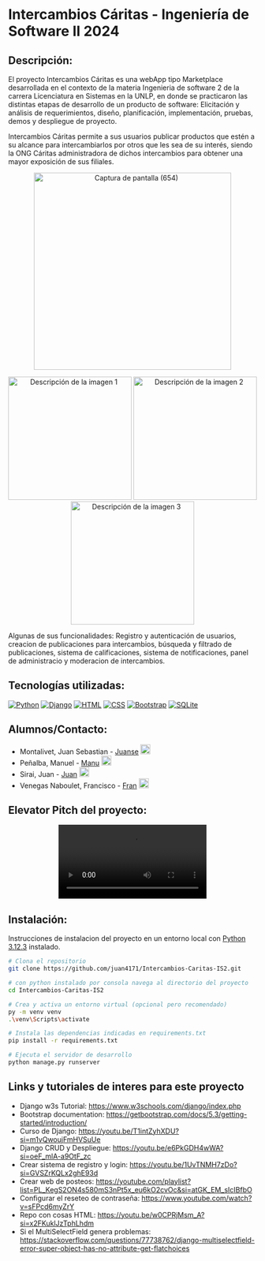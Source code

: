 # Intercambios Cáritas - Ingeniería de Software II 2024
## Descripción:
El proyecto Intercambios Cáritas es una webApp tipo Marketplace desarrollada en el contexto de la materia Ingenieria de software 2 de la carrera Licenciatura en Sistemas en la UNLP, en donde se practicaron las distintas etapas de desarrollo de un producto de software: Elicitación y análisis de requerimientos, diseño, planificación, implementación, pruebas, demos y despliegue de proyecto.

Intercambios Cáritas permite a sus usuarios publicar productos que estén a su alcance para intercambiarlos por otros que les sea de su interés, siendo la ONG Cáritas administradora de dichos intercambios para obtener una mayor exposición de sus filiales.  

<p align="center">
  <img src="https://github.com/user-attachments/assets/5e8c4afd-11b4-40d7-a9e3-33fa2d6a9f71" alt="Captura de pantalla (654)" width="400">
</p>
<p align="center">
  <img src="https://github.com/user-attachments/assets/1c5289de-50c3-42e5-8cb5-21c1418cb5a8" alt="Descripción de la imagen 1" width="250">
  <img src="https://github.com/user-attachments/assets/d2402744-ec63-4acd-9b36-804d86d0c9ab" alt="Descripción de la imagen 2" width="250">
  <img src="https://github.com/user-attachments/assets/ab7a2e43-d791-4b6b-9837-0b7dd8ad19e6" alt="Descripción de la imagen 3" width="250">
</p>  

Algunas de sus funcionalidades: Registro y autenticación de usuarios, creacion de publicaciones para intercambios, búsqueda y filtrado de publicaciones, sistema de calificaciones, sistema de notificaciones, panel de administracio y moderacion de intercambios.  

## Tecnologías utilizadas:
[![Python](https://skillicons.dev/icons?i=python&theme=dark)](https://www.python.org/)
[![Django](https://skillicons.dev/icons?i=django&theme=dark)](https://www.djangoproject.com/)
[![HTML](https://skillicons.dev/icons?i=html&theme=dark)](https://developer.mozilla.org/es/docs/Web/HTML)
[![CSS](https://skillicons.dev/icons?i=css&theme=dark)](https://developer.mozilla.org/es/docs/Web/CSS)
[![Bootstrap](https://skillicons.dev/icons?i=bootstrap&theme=dark)](https://getbootstrap.com/)
[![SQLite](https://skillicons.dev/icons?i=sqlite&theme=dark)](https://www.sqlite.org/)  

## Alumnos/Contacto:

- Montalivet, Juan Sebastian - [Juanse](https://github.com/juan4171) [<img src="https://img.icons8.com/material-two-tone/452/github.png" alt="GitHub" width="20" height="20"/>](https://github.com/juan4171)
- Peñalba, Manuel - [Manu](https://github.com/manupenalba) [<img src="https://img.icons8.com/material-two-tone/452/github.png" alt="GitHub" width="20" height="20"/>](https://github.com/manupenalba)
- Sirai, Juan - [Juan](https://github.com/juansirai1) [<img src="https://img.icons8.com/material-two-tone/452/github.png" alt="GitHub" width="20" height="20"/>](https://github.com/juansirai)
- Venegas Naboulet, Francisco  - [Fran](https://github.com/fvenegasn) [<img src="https://img.icons8.com/material-two-tone/452/github.png" alt="GitHub" width="20" height="20"/>](https://github.com/fvenegasn)

## Elevator Pitch del proyecto:
<div align="center">
  <video src="https://github.com/user-attachments/assets/12c83bc8-3f86-4632-9c40-707635fc1dca" controls></video>
</div>

## Instalación:

Instrucciones de instalacion del proyecto en un entorno local con [Python 3.12.3](https://www.python.org/) instalado.

```bash
# Clona el repositorio
git clone https://github.com/juan4171/Intercambios-Caritas-IS2.git

# con python instalado por consola navega al directorio del proyecto
cd Intercambios-Caritas-IS2

# Crea y activa un entorno virtual (opcional pero recomendado)
py -m venv venv
.\venv\Scripts\activate

# Instala las dependencias indicadas en requirements.txt
pip install -r requirements.txt

# Ejecuta el servidor de desarrollo
python manage.py runserver
```

## Links y tutoriales de interes para este proyecto

* Django w3s Tutorial: https://www.w3schools.com/django/index.php
* Bootstrap documentation: https://getbootstrap.com/docs/5.3/getting-started/introduction/
* Curso de Django: https://youtu.be/T1intZyhXDU?si=m1vQwoujFmHVSuUe
* Django CRUD y Despliegue: https://youtu.be/e6PkGDH4wWA?si=oeF_mlA-a9OtF_zc
* Crear sistema de registro y login: https://youtu.be/1UvTNMH7zDo?si=GVSZrKQLx2ghE93d
* Crear web de posteos: https://youtube.com/playlist?list=PL_KegS2ON4s580mS3nPt5x_eu6kO2cvOc&si=atGK_EM_sIcIBfbO
* Configurar el reseteo de contraseña: https://www.youtube.com/watch?v=sFPcd6myZrY
* Repo con cosas HTML: https://youtu.be/w0CPRjMsm_A?si=x2FKuklJzTphLhdm
* Si el MultiSelectField genera problemas: https://stackoverflow.com/questions/77738762/django-multiselectfield-error-super-object-has-no-attribute-get-flatchoices
